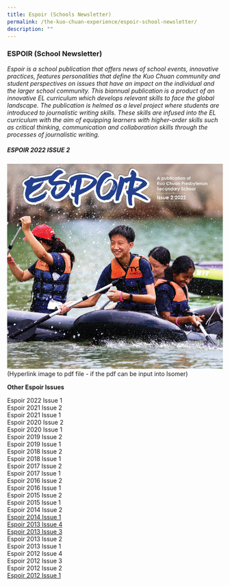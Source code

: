```yaml
---
title: Espoir (Schools Newsletter)
permalink: /the-kuo-chuan-experience/espoir-school-newsletter/
description: ""
---
```

### ESPOIR (School Newsletter)

_Espoir is a school publication that offers news of school events, innovative practices, features personalities that define the Kuo Chuan community and student perspectives on issues that have an impact on the individual and the larger school community._ _This biannual publication is a product of an innovative EL curriculum which develops relevant skills to face the global landscape. The publication is helmed as a level project where students are introduced to journalistic writing skills. These skills are infused into the EL curriculum with the aim of equipping learners_ _with higher-order skills such as critical thinking, communication and collaboration skills through the processes of journalistic writing._

##### ESPOIR 2022 ISSUE 2

![](/images/The%20Kuo%20Chuan%20Experience/Espoir/espoir2022Issue2.jpg)
(Hyperlink image to pdf file - if the pdf can be input into Isomer)


**Other Espoir Issues**

Espoir 2022 Issue 1<br>
Espoir 2021 Issue 2<br>
Espoir 2021 Issue 1<br>
Espoir 2020 Issue 2<br>
Espoir 2020 Issue 1<br>
Espoir 2019 Issue 2<br>
Espoir 2019 Issue 1<br>
Espoir 2018 Issue 2<br>
Espoir 2018 Issue 1<br>
Espoir 2017 Issue 2<br>
Espoir 2017 Issue 1<br>
Espoir 2016 Issue 2<br>
Espoir 2016 Issue 1<br>
Espoir 2015 Issue 2<br>
Espoir 2015 Issue 1<br>
Espoir 2014 Issue 2<br>
[Espoir 2014 Issue 1](/files/Espoir/KCP%20Newsletter%202014%20Issue%201.pdf)<br>
[Espoir 2013 Issue 4](/files/Espoir/KCP%20Newsletter%202013%20Issue%204.pdf)<br>
[Espoir 2013 Issue 3](/files/Espoir/KCP%20Newsletter%202013%20Issue%203.pdf)<br>
Espoir 2013 Issue 2<br>
Espoir 2013 Issue 1<br>
Espoir 2012 Issue 4<br>
Espoir 2012 Issue 3<br>
Espoir 2012 Issue 2<br>
[Espoir 2012 Issue 1](/files/Espoir/KCP%20Newsletter%202012%20Issue%201.pdf)